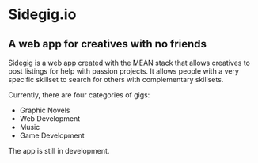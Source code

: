 # Sidegig.io

## A web app for creatives with no friends

Sidegig is a web app created with the MEAN stack that allows creatives to post listings for help with passion projects. It allows people with a very specific skillset to search for others with complementary skillsets. 

Currently, there are four categories of gigs:
* Graphic Novels
* Web Development
* Music
* Game Development

The app is still in development. 
